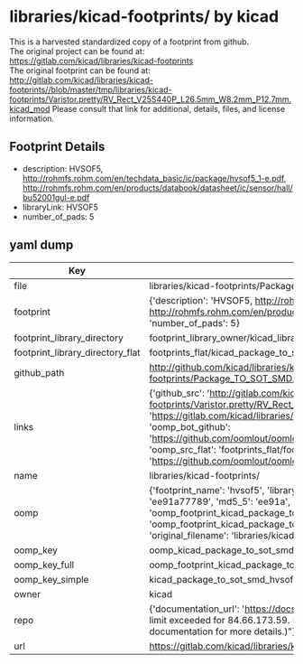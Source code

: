 # libraries/kicad-footprints/ by kicad  
This is a harvested standardized copy of a footprint from github.  
The original project can be found at:  
https://gitlab.com/kicad/libraries/kicad-footprints  
The original footprint can be found at:
http://gitlab.com/kicad/libraries/kicad-footprints//blob/master/tmp/libraries/kicad-footprints/Varistor.pretty/RV_Rect_V25S440P_L26.5mm_W8.2mm_P12.7mm.kicad_mod
Please consult that link for additional, details, files, and license information.  
## Footprint Details
* description: HVSOF5, http://rohmfs.rohm.com/en/techdata_basic/ic/package/hvsof5_1-e.pdf, http://rohmfs.rohm.com/en/products/databook/datasheet/ic/sensor/hall/bu52001gul-e.pdf  
* libraryLink: HVSOF5  
* number_of_pads: 5  
## yaml dump  
| Key | Value |  
| --- | --- |  
| file | libraries/kicad-footprints/Package_TO_SOT_SMD.pretty/HVSOF5.kicad_mod |  
| footprint | {'description': 'HVSOF5, http://rohmfs.rohm.com/en/techdata_basic/ic/package/hvsof5_1-e.pdf, http://rohmfs.rohm.com/en/products/databook/datasheet/ic/sensor/hall/bu52001gul-e.pdf', 'libraryLink': 'HVSOF5', 'number_of_pads': 5} |  
| footprint_library_directory | footprint_library_owner/kicad_libraries/kicad-footprints/ |  
| footprint_library_directory_flat | footprints_flat/kicad_package_to_sot_smd_hvsof5/working |  
| github_path | http://github.com/kicad/libraries/kicad-footprints//blob/master/tmp/libraries/kicad-footprints/Package_TO_SOT_SMD.pretty/HVSOF5.kicad_mod |  
| links | {'github_src': 'http://gitlab.com/kicad/libraries/kicad-footprints//blob/master/tmp/libraries/kicad-footprints/Varistor.pretty/RV_Rect_V25S440P_L26.5mm_W8.2mm_P12.7mm.kicad_mod', 'github_src_repo': 'https://gitlab.com/kicad/libraries/kicad-footprints', 'oomp_bot': 'footprints/kicad_package_to_sot_smd_hvsof5/working', 'oomp_bot_github': 'https://github.com/oomlout/oomlout_oomp_footprint_bot/tree/main/footprints/kicad_package_to_sot_smd_hvsof5/working', 'oomp_src_flat': 'footprints_flat/footprints_flat/kicad_package_to_sot_smd_hvsof5/working', 'oomp_src_flat_github': 'https://github.com/oomlout/oomlout_oomp_footprint_src/tree/main/footprints_flat/kicad_package_to_sot_smd_hvsof5/working'} |  
| name | libraries/kicad-footprints/ |  
| oomp | {'footprint_name': 'hvsof5', 'library_name': 'package_to_sot_smd', 'md5': 'ee91a77789b13c5f61c94bcf06732e4e', 'md5_10': 'ee91a77789', 'md5_5': 'ee91a', 'md5_6': 'ee91a7', 'oomp_key': 'oomp_kicad_package_to_sot_smd_hvsof5', 'oomp_key_extra': 'oomp_footprint_kicad_package_to_sot_smd_hvsof5', 'oomp_key_full': 'oomp_footprint_kicad_package_to_sot_smd_hvsof5_ee91a7', 'oomp_key_simple': 'kicad_package_to_sot_smd_hvsof5', 'original_filename': 'libraries/kicad-footprints/Package_TO_SOT_SMD.pretty/HVSOF5.kicad_mod', 'owner_name': 'kicad'} |  
| oomp_key | oomp_kicad_package_to_sot_smd_hvsof5 |  
| oomp_key_full | oomp_footprint_kicad_package_to_sot_smd_hvsof5 |  
| oomp_key_simple | kicad_package_to_sot_smd_hvsof5 |  
| owner | kicad |  
| repo | {'documentation_url': 'https://docs.github.com/rest/overview/resources-in-the-rest-api#rate-limiting', 'message': "API rate limit exceeded for 84.66.173.59. (But here's the good news: Authenticated requests get a higher rate limit. Check out the documentation for more details.)"} |  
| url | https://gitlab.com/kicad/libraries/kicad-footprints |  

